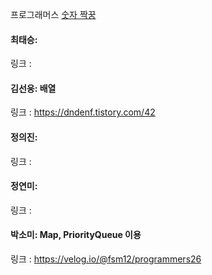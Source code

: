 프로그래머스 [숫자 짝꿍](https://school.programmers.co.kr/learn/courses/30/lessons/131128)<br>

#### 최태승:
링크 : 

#### 김선웅: 배열
링크 : https://dndenf.tistory.com/42

#### 정의진:
링크 :

#### 정연미: 
링크 : 

#### 박소미: Map, PriorityQueue 이용
링크 : https://velog.io/@fsm12/programmers26
